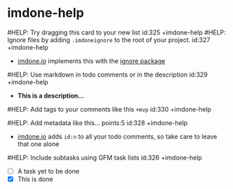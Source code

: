 imdone-help
====
#HELP: Try dragging this card to your new list id:325 +imdone-help
#HELP: Ignore files by adding `.imdoneignore` to the root of your project. id:327 +imdone-help
- [imdone.io](https://imdone.io) implements this with the [ignore package](https://www.npmjs.com/package/ignore)

#HELP: Use markdown in todo comments or in the description id:329 +imdone-help
- **This is a description...**

#HELP: Add tags to your comments like this `+mvp` id:330 +imdone-help

#HELP: Add metadata like this... points:5 id:328 +imdone-help
- [imdone.io](https://imdone.io) adds `id:n` to all your todo comments, so take care to leave that one alone

#HELP: Include subtasks using GFM task lists id:326 +imdone-help
- [ ] A task yet to be done
- [x] This is done
